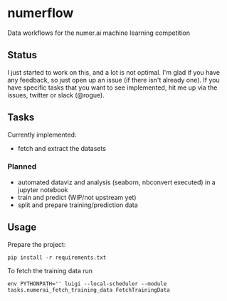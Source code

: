 # numerflow
Data workflows for the numer.ai machine learning competition

## Status
I just started to work on this, and a lot is not optimal. I'm glad if you have
any feedback, so just open up an issue (if there isn't already one). If you
have specific tasks that you want to see implemented, hit me up via the issues,
twitter or slack (@rogue).

## Tasks
Currently implemented:
* fetch and extract the datasets

### Planned
* automated dataviz and analysis (seaborn, nbconvert executed) in a jupyter
notebook
* train and predict (WIP/not upstream yet)
* split and prepare training/prediction data

## Usage
Prepare the project:
```
pip install -r requirements.txt
```

To fetch the training data run
```
env PYTHONPATH='' luigi --local-scheduler --module tasks.numerai_fetch_training_data FetchTrainingData
```
